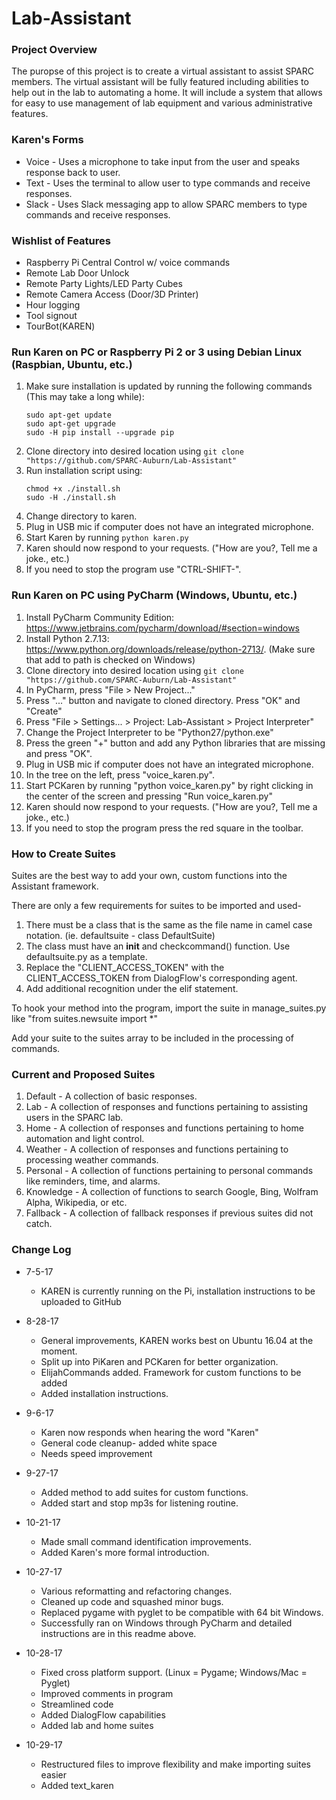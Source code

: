# Lab-Assistant

### Project Overview
The puropse of this project is to create a virtual assistant to assist SPARC members.  The virtual assistant will be fully featured including abilities to help out in the lab to automating a home. It will include a system that allows for easy to use management of lab equipment and various administrative features.

### Karen's Forms
* Voice - Uses a microphone to take input from the user and speaks response back to user.
* Text - Uses the terminal to allow user to type commands and receive responses.
* Slack - Uses Slack messaging app to allow SPARC members to type commands and receive responses.

### Wishlist of Features
* Raspberry Pi Central Control w/ voice commands
* Remote Lab Door Unlock
* Remote Party Lights/LED Party Cubes
* Remote Camera Access (Door/3D Printer)
* Hour logging
* Tool signout
* TourBot(KAREN)

### Run Karen on PC or Raspberry Pi 2 or 3 using Debian Linux (Raspbian, Ubuntu, etc.)
1. Make sure installation is updated by running the following commands (This may take a long while):
    ```
    sudo apt-get update
    sudo apt-get upgrade
    sudo -H pip install --upgrade pip
    ```
1. Clone directory into desired location using `git clone "https://github.com/SPARC-Auburn/Lab-Assistant"`
1. Run installation script using:
    ```
    chmod +x ./install.sh
    sudo -H ./install.sh
    ```
1. Change directory to karen.
1. Plug in USB mic if computer does not have an integrated microphone.
1. Start Karen by running `python karen.py`
1. Karen should now respond to your requests. ("How are you?, Tell me a joke., etc.)
1. If you need to stop the program use "CTRL-SHIFT-\".

### Run Karen on PC using PyCharm (Windows, Ubuntu, etc.)
1. Install PyCharm Community Edition: https://www.jetbrains.com/pycharm/download/#section=windows
1. Install Python 2.7.13: https://www.python.org/downloads/release/python-2713/.  (Make sure that add to path is checked on Windows)
1. Clone directory into desired location using `git clone "https://github.com/SPARC-Auburn/Lab-Assistant"`
1. In PyCharm, press "File > New Project..."
1. Press "..." button and navigate to cloned directory. Press "OK" and "Create"
1. Press "File > Settings... > Project: Lab-Assistant > Project Interpreter"
1. Change the Project Interpreter to be "Python27/python.exe"
1. Press the green "+" button and add any Python libraries that are missing and press "OK".
1. Plug in USB mic if computer does not have an integrated microphone.
1. In the tree on the left, press "voice_karen.py".
1. Start PCKaren by running "python voice_karen.py" by right clicking in the center of the screen and pressing "Run voice_karen.py"
1. Karen should now respond to your requests. ("How are you?, Tell me a joke., etc.)
1. If you need to stop the program press the red square in the toolbar.

### How to Create Suites

Suites are the best way to add your own, custom functions into the Assistant framework.

There are only a few requirements for suites to be imported and used-

1. There must be a class that is the same as the file name in camel case notation. (ie. defaultsuite - class DefaultSuite)
1. The class must have an __init__ and checkcommand() function.  Use defaultsuite.py as a template.
1. Replace the "CLIENT_ACCESS_TOKEN" with the CLIENT_ACCESS_TOKEN from DialogFlow's corresponding agent.
1. Add additional recognition under the elif statement.

To hook your method into the program, import the suite in manage_suites.py like "from suites.newsuite import *"

Add your suite to the suites array to be included in the processing of commands.

### Current and Proposed Suites
1. Default - A collection of basic responses.
1. Lab - A collection of responses and functions pertaining to assisting users in the SPARC lab.
1. Home - A collection of responses and functions pertaining to home automation and light control.
1. Weather - A collection of responses and functions pertaining to processing weather commands.
1. Personal - A collection of functions pertaining to personal commands like reminders, time, and alarms.
1. Knowledge - A collection of functions to search Google, Bing, Wolfram Alpha, Wikipedia, or etc.
1. Fallback - A collection of fallback responses if previous suites did not catch.


### Change Log
* 7-5-17
    * KAREN is currently running on the Pi, installation instructions to be uploaded to GitHub

* 8-28-17
   * General improvements, KAREN works best on Ubuntu 16.04 at the moment.
   * Split up into PiKaren and PCKaren for better organization.
   * ElijahCommands added. Framework for custom functions to be added
   * Added installation instructions.

* 9-6-17
   * Karen now responds when hearing the word "Karen"
   * General code cleanup- added white space
   * Needs speed improvement

* 9-27-17
   * Added method to add suites for custom functions.
   * Added start and stop mp3s for listening routine.

* 10-21-17
   * Made small command identification improvements.
   * Added Karen's more formal introduction.

* 10-27-17
   * Various reformatting and refactoring changes.
   * Cleaned up code and squashed minor bugs.
   * Replaced pygame with pyglet to be compatible with 64 bit Windows.
   * Successfully ran on Windows through PyCharm and detailed instructions are in this readme above.

* 10-28-17
   * Fixed cross platform support. (Linux = Pygame; Windows/Mac = Pyglet)
   * Improved comments in program
   * Streamlined code
   * Added DialogFlow capabilities
   * Added lab and home suites

* 10-29-17
   * Restructured files to improve flexibility and make importing suites easier
   * Added text_karen
